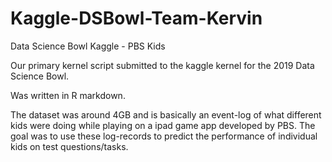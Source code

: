 # Kaggle-DSBowl-Team-Kervin
Data Science Bowl Kaggle - PBS Kids

Our primary kernel script submitted to the kaggle kernel for the 2019 Data Science Bowl.

Was written in R markdown.

The dataset was around 4GB and is basically an event-log of what different kids were doing while playing on a ipad game app developed by PBS. The goal was to use these log-records to predict the performance of individual kids on test questions/tasks. 
